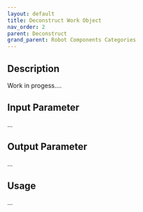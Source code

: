 ```yaml
---
layout: default
title: Deconstruct Work Object
nav_order: 2
parent: Deconstruct
grand_parent: Robot Components Categories
---
```


## Description

Work in progess....

## Input Parameter

...

## Output Parameter

...

## Usage

...
